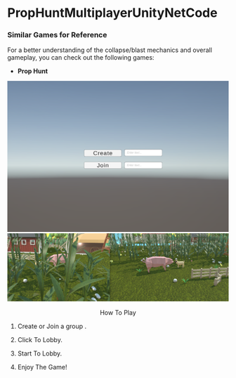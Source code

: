 # PropHuntMultiplayerUnityNetCode
### Similar Games for Reference
For a better understanding of the collapse/blast mechanics and overall gameplay, you can check out the following games:
- **Prop Hunt**
<p align="center">
  <img src="https://github.com/Emreceliik/PropHuntMultiplayerUnityNetCode/blob/main/Images/Lobby.png" alt="Project Image" />
  <img src="https://github.com/Emreceliik/PropHuntMultiplayerUnityNetCode/blob/main/Images/GameInside.png" alt="Project Image" />
  
</p>
<p align="center">
How To Play
  
1. Create or Join a group .
   
2. Click To Lobby.
   
3. Start To Lobby.
 
4. Enjoy The Game!
</p>
